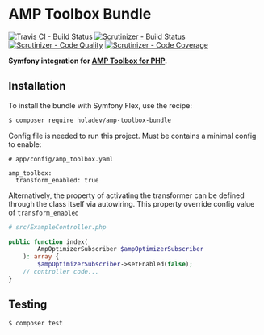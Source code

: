 # AMP Toolbox Bundle

[![Travis CI - Build Status](https://travis-ci.org/holadev/amp-toolbox-bundle.svg?branch=main)](https://travis-ci.org/holadev/amp-toolbox-bundle)
[![Scrutinizer - Build Status](https://scrutinizer-ci.com/g/holadev/amp-toolbox-bundle/badges/build.png?b=main)](https://scrutinizer-ci.com/g/holadev/amp-toolbox-bundle/build-status/main)
[![Scrutinizer - Code Quality](https://scrutinizer-ci.com/g/holadev/amp-toolbox-bundle/badges/quality-score.png?b=main)](https://scrutinizer-ci.com/g/holadev/amp-toolbox-bundle/?branch=main)
[![Scrutinizer - Code Coverage](https://scrutinizer-ci.com/g/holadev/amp-toolbox-bundle/badges/coverage.png?b=main)](https://scrutinizer-ci.com/g/holadev/amp-toolbox-bundle/?branch=main)

**Symfony integration for [AMP Toolbox for PHP](https://github.com/ampproject/amp-toolbox-php).**

## Installation

To install the bundle with Symfony Flex, use the recipe:

``` bash
$ composer require holadev/amp-toolbox-bundle
```

Config file is needed to run this project. Must be contains a minimal config to enable:

```
# app/config/amp_toolbox.yaml

amp_toolbox:
  transform_enabled: true
```

Alternatively, the property of activating the transformer can be defined through the class itself via autowiring.
This property override config value of `transform_enabled` 
```php
# src/ExampleController.php

public function index(
        AmpOptimizerSubscriber $ampOptimizerSubscriber
    ): array {
        $ampOptimizerSubscriber->setEnabled(false);
    // controller code...
}
```

## Testing

``` bash
$ composer test
```
